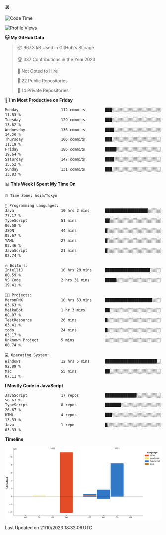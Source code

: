 #### あ

<!--START_SECTION:waka-->
![Code Time](http://img.shields.io/badge/Code%20Time-543%20hrs%202%20mins-blue)

![Profile Views](http://img.shields.io/badge/Profile%20Views-82-blue)

**🐱 My GitHub Data** 

> 📦 967.3 kB Used in GitHub's Storage 
 > 
> 🏆 337 Contributions in the Year 2023
 > 
> 🚫 Not Opted to Hire
 > 
> 📜 22 Public Repositories 
 > 
> 🔑 14 Private Repositories 
 > 
📅 **I'm Most Productive on Friday** 

```text
Monday                   112 commits         ███░░░░░░░░░░░░░░░░░░░░░░   11.83 % 
Tuesday                  129 commits         ███░░░░░░░░░░░░░░░░░░░░░░   13.62 % 
Wednesday                136 commits         ████░░░░░░░░░░░░░░░░░░░░░   14.36 % 
Thursday                 106 commits         ███░░░░░░░░░░░░░░░░░░░░░░   11.19 % 
Friday                   186 commits         █████░░░░░░░░░░░░░░░░░░░░   19.64 % 
Saturday                 147 commits         ████░░░░░░░░░░░░░░░░░░░░░   15.52 % 
Sunday                   131 commits         ███░░░░░░░░░░░░░░░░░░░░░░   13.83 % 
```


📊 **This Week I Spent My Time On** 

```text
🕑︎ Time Zone: Asia/Tokyo

💬 Programming Languages: 
Java                     10 hrs 2 mins       ███████████████████░░░░░░   77.17 % 
TypeScript               51 mins             ██░░░░░░░░░░░░░░░░░░░░░░░   06.58 % 
JSON                     44 mins             █░░░░░░░░░░░░░░░░░░░░░░░░   05.67 % 
YAML                     27 mins             █░░░░░░░░░░░░░░░░░░░░░░░░   03.46 % 
JavaScript               21 mins             █░░░░░░░░░░░░░░░░░░░░░░░░   02.74 % 

🔥 Editors: 
IntelliJ                 10 hrs 29 mins      ████████████████████░░░░░   80.59 % 
VS Code                  2 hrs 31 mins       █████░░░░░░░░░░░░░░░░░░░░   19.41 % 

🐱‍💻 Projects: 
MeronPNX                 10 hrs 53 mins      █████████████████████░░░░   83.63 % 
MeikaBot                 1 hr 3 mins         ██░░░░░░░░░░░░░░░░░░░░░░░   08.07 % 
TestResource             26 mins             █░░░░░░░░░░░░░░░░░░░░░░░░   03.41 % 
todo                     24 mins             █░░░░░░░░░░░░░░░░░░░░░░░░   03.17 % 
Unknown Project          5 mins              ░░░░░░░░░░░░░░░░░░░░░░░░░   00.74 % 

💻 Operating System: 
Windows                  12 hrs 5 mins       ███████████████████████░░   92.89 % 
Mac                      55 mins             ██░░░░░░░░░░░░░░░░░░░░░░░   07.11 % 
```

**I Mostly Code in JavaScript** 

```text
JavaScript               17 repos            ██████████████░░░░░░░░░░░   56.67 % 
TypeScript               8 repos             ███████░░░░░░░░░░░░░░░░░░   26.67 % 
HTML                     4 repos             ███░░░░░░░░░░░░░░░░░░░░░░   13.33 % 
Java                     1 repo              █░░░░░░░░░░░░░░░░░░░░░░░░   03.33 % 
```



**Timeline**

![Lines of Code chart](https://raw.githubusercontent.com/arutaka1220/arutaka1220/main/assets/bar_graph.png)


 Last Updated on 21/10/2023 18:32:06 UTC
<!--END_SECTION:waka-->
